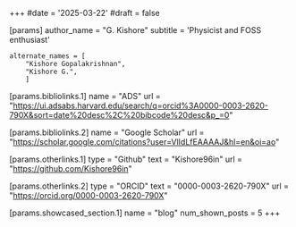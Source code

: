 +++
#date = '2025-03-22'
#draft = false

[params]
	author_name = "G. Kishore"
	subtitle = 'Physicist and FOSS enthusiast'
	
	alternate_names = [
		"Kishore Gopalakrishnan",
		"Kishore G.",
		]

[params.bibliolinks.1]
	name = "ADS"
	url = "https://ui.adsabs.harvard.edu/search/q=orcid%3A0000-0003-2620-790X&sort=date%20desc%2C%20bibcode%20desc&p_=0"

[params.bibliolinks.2]
	name = "Google Scholar"
	url = "https://scholar.google.com/citations?user=VlIdLfEAAAAJ&hl=en&oi=ao"

[params.otherlinks.1]
	type = "Github"
	text = "Kishore96in"
	url = "https://github.com/Kishore96in"

[params.otherlinks.2]
	type = "ORCID"
	text = "0000-0003-2620-790X"
	url = "https://orcid.org/0000-0003-2620-790X"

[params.showcased_section.1]
	name = "blog"
	num_shown_posts = 5
+++
